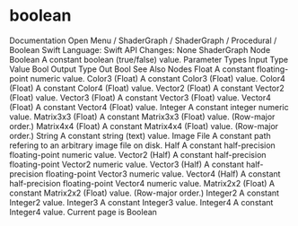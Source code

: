 # boolean
 Documentation 
 Open Menu 
/
 ShaderGraph 
/
ShaderGraph
/
 Procedural 
/
 Boolean 
Swift
Language: 
Swift
 API Changes: 
None
ShaderGraph Node
Boolean
A constant boolean (true/false) value.
Parameter Types
Input
Type
Value
Bool
Output
Type
Out
Bool
See Also
Nodes
Float
A constant floating-point numeric value.
Color3 (Float)
A constant Color3 (Float) value.
Color4 (Float)
A constant Color4 (Float) value.
Vector2 (Float)
A constant Vector2 (Float) value.
Vector3 (Float)
A constant Vector3 (Float) value.
Vector4 (Float)
A constant Vector4 (Float) value.
Integer
A constant integer numeric value.
Matrix3x3 (Float)
A constant Matrix3x3 (Float) value. (Row-major order.)
Matrix4x4 (Float)
A constant Matrix4x4 (Float) value. (Row-major order.)
String
A constant string (text) value.
Image File
A constant path refering to an arbitrary image file on disk.
Half
A constant half-precision floating-point numeric value.
Vector2 (Half)
A constant half-precision floating-point Vector2 numeric value.
Vector3 (Half)
A constant half-precision floating-point Vector3 numeric value.
Vector4 (Half)
A constant half-precision floating-point Vector4 numeric value.
Matrix2x2 (Float)
A constant Matrix2x2 (Float) value. (Row-major order.)
Integer2
A constant Integer2 value.
Integer3
A constant Integer3 value.
Integer4
A constant Integer4 value.
 Current page is Boolean 